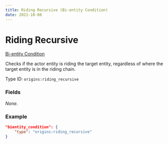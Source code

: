 ```yaml
---
title: Riding Recursive (Bi-entity Condition)
date: 2021-10-08
---
```


# Riding Recursive

[Bi-entity Condition](../bientity_conditions.md)

Checks if the actor entity is riding the target entity, regardless of where the target entity is in the riding chain. 

Type ID: `origins:riding_recursive`

### Fields

_None._

### Example
```json
"bientity_condition": {
	"type": "origins:riding_recursive"
}
```